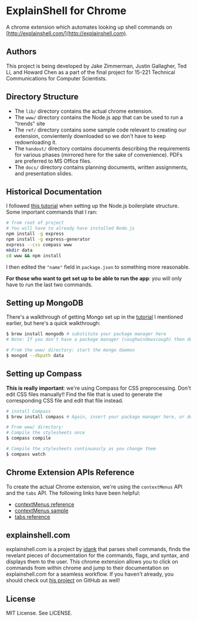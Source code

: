 # ExplainShell for Chrome

A chrome extension which automates looking up shell commands on [http://explainshell.com/](http://explainshell.com). 

## Authors

This project is being developed by Jake Zimmerman, Justin Gallagher, Ted Li, and Howard Chen as a part of the final project for 15-221 Technical Communications for Computer Scientists.

## Directory Structure

- The `lib/` directory contains the actual chrome extension.
- The `www/` directory contains the Node.js app that can be used to run a "trends" site
- The `ref/` directory contains some sample code relevant to creating our extension, convientenly downloaded so we don't have to keep redownloading it.
- The `handout/` directory contains documents describing the requirements for various phases (mirrored here for the sake of convenience). PDFs are preferred to MS Office files.
- The `docs/` directory contains planning documents, written assignments, and presentation slides.

## Historical Documentation

I followed [this tutorial][tutorial] when setting up the Node.js boilerplate structure. Some important commands that I ran:

```bash
# from root of project
# You will have to already have installed Node.js
npm install -g express
npm install -g express-generator
express --css compass www
mkdir data
cd www && npm install
```

I then edited the `"name"` field in `package.json` to something more reasonable.

__For those who want to get set up to be able to run the app__: you will only have to run the last two commands.

## Setting up MongoDB

There's a walkthrough of getting Mongo set up in the [tutorial][tutorial] I mentioned earlier, but here's a quick walkthrough:

```bash
$ brew install mongodb # substitute your package manager here
# Note: If you don't have a package manager (coughwindowscough) then download it from online

# From the www/ directory: start the mongo daemon
$ mongod --dbpath data
```

## Setting up Compass

__This is really important__: we're using Compass for CSS preprocessing. Don't edit CSS files manually!! Find the file that is used to generate the corresponding CSS file and edit that file instead.

```bash
# install Compass
$ brew install compass # Again, insert your package manager here, or download from online

# From www/ directory:
# Compile the stylesheets once
$ compass compile

# Compile the stylesheets continuously as you change them
$ compass watch
```

## Chrome Extension APIs Reference

To create the actual Chrome extension, we're using the `contextMenus` API and the `tabs` API. The following links have been helpful:

- [contextMenus reference](https://developer.chrome.com/extensions/contextMenus)
- [contextMenus sample](https://developer.chrome.com/extensions/samples#search:contextmenus)
- [tabs reference](https://developer.chrome.com/extensions/tabs)

## explainshell.com

explainshell.com is a project by [idank](/idank) that parses shell commands, finds the revelant pieces of documentation for the commands, flags, and syntax, and displays them to the user. This chrome extension allows you to click on commands from within chrome and jump to their documentation on explainshell.com for a seamless workflow. If you haven't already, you should check out [his project](/idank/explainshell) on GitHub as well!

## License

MIT License. See LICENSE.

[tutorial]: http://cwbuecheler.com/web/tutorials/2013/node-express-mongo/
